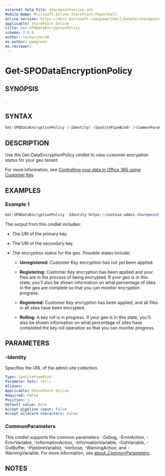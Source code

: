 ```yaml
---
external help file: sharepointonline.xml
Module Name: Microsoft.Online.SharePoint.PowerShell
online version: https://docs.microsoft.com/powershell/module/sharepoint-online/get-spodataencryptionpolicy
applicable: SharePoint Online
title: Get-SPODataEncryptionPolicy
schema: 2.0.0
author: techwriter40
ms.author: pamgreen
ms.reviewer:
---
```


# Get-SPODataEncryptionPolicy

## SYNOPSIS

.

## SYNTAX

```powershell
Get-SPODataEncryptionPolicy [-Identity] <SpoSitePipeBind> [<CommonParameters>]
```

## DESCRIPTION

Use the Get-DataEncryptionPolicy cmdlet to view customer encryption status for your geo tenant.

For more information, see [Controlling your data in Office 365 using Customer Key](https://docs.microsoft.com/en-us/microsoft-365/compliance/controlling-your-data-using-customer-key)

## EXAMPLES

### Example 1

```powershell
Get-SPODataEncryptionPolicy -Identity https://contoso-admin.sharepoint.com
```

The output from this cmdlet includes:
  
- The URI of the primary key.

- The URI of the secondary key.

- The encryption status for the geo. Possible states include:

  - **Unregistered:** Customer Key encryption has not yet been applied.

  - **Registering:** Customer Key encryption has been applied and your files are in the process of being encrypted. If your geo is in this state, you'll also be shown information on what percentage of sites in the geo are complete so that you can monitor encryption progress.

  - **Registered:** Customer Key encryption has been applied, and all files in all sites have been encrypted.

  - **Rolling:** A key roll is in progress. If your geo is in this state, you'll also be shown information on what percentage of sites have completed the key roll operation so that you can monitor progress.

## PARAMETERS

### -Identity

Specifies the URL of the admin site collection.

```yaml
Type: SpoSitePipeBind
Parameter Sets: (All)
Aliases:
Applicable: SharePoint Online
Required: False
Position: 1
Default value: None
Accept pipeline input: False
Accept wildcard characters: False
```

### CommonParameters

This cmdlet supports the common parameters: -Debug, -ErrorAction, -ErrorVariable, -InformationAction, -InformationVariable, -OutVariable, -OutBuffer, -PipelineVariable, -Verbose, -WarningAction, and -WarningVariable. For more information, see [about_CommonParameters](https://go.microsoft.com/fwlink/p/?LinkID=113216).

## NOTES
